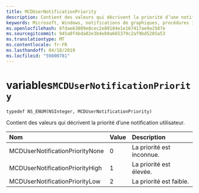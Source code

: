 ```yaml
---
title: MCDUserNotificationPriority
description: Contient des valeurs qui décrivent la priorité d’une notification utilisateur.
keywords: Microsoft, Windows, notifications de graphiques, procédures iOS, iPhone de savoir-faire
ms.openlocfilehash: 6fdae63809e8cec2e89184e1e167417ae9a2587e
ms.sourcegitcommit: 945a0f4bda02e3b4eb9a665379c2af9bd5285a53
ms.translationtype: MT
ms.contentlocale: fr-FR
ms.lasthandoff: 04/18/2019
ms.locfileid: "59800781"
---
```

# <a name="enum-mcdusernotificationpriority"></a>variables`MCDUserNotificationPriority`

```
typedef NS_ENUM(NSInteger, MCDUserNotificationPriority)
```

Contient des valeurs qui décrivent la priorité d’une notification utilisateur.

|Nom | Value | Description |
|:-- |:-- |:-- |
|   MCDUserNotificationPriorityNone |0| La priorité est inconnue.|
|   MCDUserNotificationPriorityHigh |1| La priorité est élevée.|
|   MCDUserNotificationPriorityLow|2| La priorité est faible.|